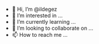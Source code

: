 - 👋 Hi, I’m @ildegez
- 👀 I’m interested in ...
- 🌱 I’m currently learning ...
- 💞️ I’m looking to collaborate on ...
- 📫 How to reach me ...

<!---
ildegez/ildegez is a ✨ special ✨ repository because its `README.md` (this file) appears on your GitHub profile.
You can click the Preview link to take a look at your changes.
--->
